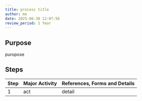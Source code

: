 ```yaml
---
title: process title
author: me
date: 2025-06-30 12:07:56
review_period: 1 Year
---
```


## Purpose
puropose

## Steps

| Step | Major Activity | References, Forms and Details |
|------|----------------|-------------------------------|
| 1 | act | detail |
